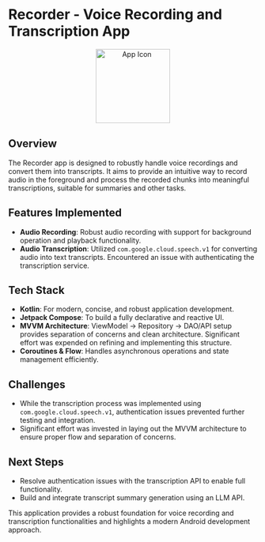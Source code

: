 # Recorder - Voice Recording and Transcription App

<div align="center">
  <img src="assets/ic_launcher_foreground.png" alt="App Icon" width="150">
</div>

## Overview
The Recorder app is designed to robustly handle voice recordings and convert them into transcripts. It aims to provide an intuitive way to record audio in the foreground and process the recorded chunks into meaningful transcriptions, suitable for summaries and other tasks.

## Features Implemented
- **Audio Recording**: Robust audio recording with support for background operation and playback functionality.
- **Audio Transcription**: Utilized `com.google.cloud.speech.v1` for converting audio into text transcripts. Encountered an issue with authenticating the transcription service.

## Tech Stack
- **Kotlin**: For modern, concise, and robust application development.
- **Jetpack Compose**: To build a fully declarative and reactive UI.
- **MVVM Architecture**: ViewModel → Repository → DAO/API setup provides separation of concerns and clean architecture. Significant effort was expended on refining and implementing this structure.
- **Coroutines & Flow**: Handles asynchronous operations and state management efficiently.

## Challenges
- While the transcription process was implemented using `com.google.cloud.speech.v1`, authentication issues prevented further testing and integration.
- Significant effort was invested in laying out the MVVM architecture to ensure proper flow and separation of concerns.

## Next Steps
- Resolve authentication issues with the transcription API to enable full functionality.
- Build and integrate transcript summary generation using an LLM API.

This application provides a robust foundation for voice recording and transcription functionalities and highlights a modern Android development approach.